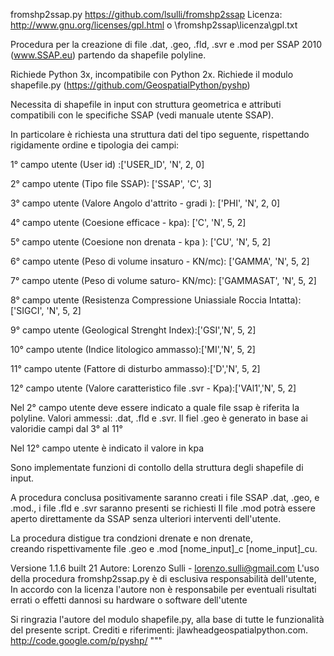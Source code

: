 fromshp2ssap.py
https://github.com/lsulli/fromshp2ssap
Licenza: http://www.gnu.org/licenses/gpl.html
o \fromshp2ssap\licenza\gpl.txt 

Procedura per la creazione di file .dat, .geo, .fld, .svr e .mod
per SSAP 2010 (www.SSAP.eu) partendo da shapefile polyline.

Richiede Python 3x, incompatibile con Python 2x.
Richiede il modulo shapefile.py (https://github.com/GeospatialPython/pyshp)

Necessita di shapefile in input con struttura geometrica 
e attributi compatibili con le specifiche SSAP (vedi manuale utente SSAP).

In particolare è richiesta una struttura dati del tipo seguente, 
rispettando rigidamente ordine e tipologia dei campi:

1° campo utente (User id) :['USER_ID', 'N', 2, 0]

2° campo utente (Tipo file SSAP): ['SSAP', 'C', 3]

3° campo utente (Valore Angolo d'attrito - gradi ): ['PHI', 'N', 2, 0]

4° campo utente (Coesione efficace - kpa): ['C', 'N', 5, 2]

5° campo utente (Coesione non drenata - kpa ): ['CU', 'N', 5, 2]

6° campo utente (Peso di volume insaturo - KN/mc): ['GAMMA', 'N', 5, 2]

7° campo utente (Peso di volume saturo- KN/mc): ['GAMMASAT', 'N', 5, 2]

8° campo utente (Resistenza Compressione Uniassiale Roccia Intatta): ['SIGCI', 'N', 5, 2]

9° campo utente (Geological Strenght Index):['GSI','N', 5, 2]

10° campo utente (Indice litologico ammasso):['MI','N', 5, 2]

11° campo utente (Fattore di disturbo ammasso):['D','N', 5, 2]

12° campo utente (Valore caratteristico file .svr - Kpa):['VAl1','N', 5, 2]


Nel 2° campo utente deve essere indicato a quale file ssap è riferita la polyline.
Valori ammessi: .dat, .fld e .svr. Il fiel .geo è generato in base ai valoridie campi dal 3° al 11°

Nel 12° campo utente è indicato il valore in kpa 

Sono implementate funzioni di contollo della struttura degli shapefile di input.

A procedura conclusa positivamente saranno creati i file SSAP 
.dat, .geo,  e .mod., i file .fld e .svr saranno presenti se richiesti
Il file .mod potrà essere aperto direttamente da SSAP 
senza ulteriori interventi dell'utente.

La procedura distigue tra condzioni drenate e non drenate,  
creando rispettivamente file .geo e .mod [nome_input]_c [nome_input]_cu.

Versione 1.1.6 built 21
Autore: Lorenzo Sulli - lorenzo.sulli@gmail.com
L'uso della procedura fromshp2ssap.py è di esclusiva responsabilità dell'utente, 
In accordo con la licenza l'autore non è responsabile per eventuali risultati errati o effetti dannosi 
su hardware o software dell'utente

Si ringrazia l'autore del modulo shapefile.py, alla base di tutte le funzionalità del presente script.
Crediti e riferimenti: jlawhead<at>geospatialpython.com. http://code.google.com/p/pyshp/
"""
